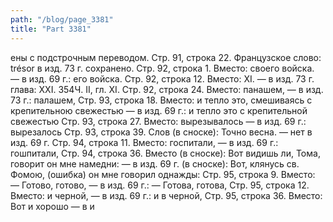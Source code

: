 ```yaml
---
path: "/blog/page_3381"
title: "Part 3381"
---
```


ены с подстрочным переводом.
Стр. 91, строка 22.
Французское слово: trésor в изд. 73 г. сохранено.
Стр. 92, строка 1.
Вместо: своего войска. — в изд. 69 г.: его войска.
Стр. 92, строка 12.
Вместо: XI. — в изд. 73 г. глава: XXI.
354Ч. II, гл. XI.
Стр. 92, строка 24.
Вместо: панашем, — в изд. 73 г.: палашем,
Стр. 93, строка 18.
Вместо: и тепло это, смешиваясь с крепительною свежестью — в изд. 69 г.: и тепло это с крепительной свежестью
Стр. 93, строка 27.
Вместо: вырезывалось — в изд. 69 г.: вырезалось
Стр. 93, строка 39.
Слов (в сноске): Точно весна. — нет в изд. 69 г.
Стр. 94, строка 11.
Вместо: госпитали, — в изд. 69 г.: гошпитали,
Стр. 94, строка 36.
Вместо (в сноске): Вот видишь ли, Тома, говорит он мне намедни: — в изд. 69 г. (в сноске): Вот, клянусь св. Фомою, (ошибка) он мне говорил однажды:
Стр. 95, строка 9.
Вместо: — Готово, готово, — в изд. 69 г.: — Готова, готова,
Стр. 95, строка 12.
Вместо: и черной, — в изд. 69 г.: и в черной,
Стр. 95, строка 36.
Вместо: Вот и хорошо — в и
